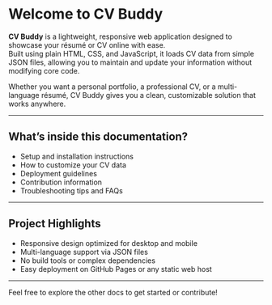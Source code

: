 # Welcome to CV Buddy

**CV Buddy** is a lightweight, responsive web application designed to showcase your résumé or CV online with ease.  
Built using plain HTML, CSS, and JavaScript, it loads CV data from simple JSON files, allowing you to maintain and update your information without modifying core code.

Whether you want a personal portfolio, a professional CV, or a multi-language résumé, CV Buddy gives you a clean, customizable solution that works anywhere.

---

## What’s inside this documentation?

- Setup and installation instructions  
- How to customize your CV data  
- Deployment guidelines  
- Contribution information  
- Troubleshooting tips and FAQs

---

## Project Highlights

- Responsive design optimized for desktop and mobile  
- Multi-language support via JSON files  
- No build tools or complex dependencies  
- Easy deployment on GitHub Pages or any static web host

---

Feel free to explore the other docs to get started or contribute!
